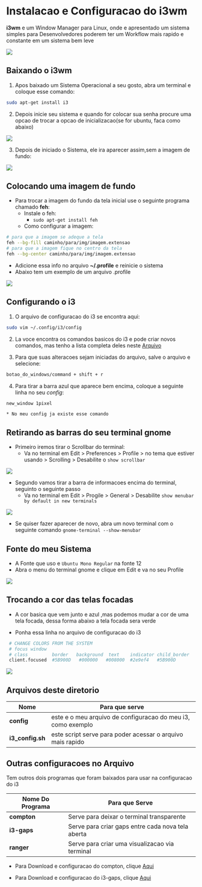# Instalacao e Configuracao do i3wm

**i3wm** e um Window Manager para Linux, onde e apresentado um sistema simples para Desenvolvedores poderem ter um Workflow mais rapido e constante em um sistema bem leve

<img src="../images/i3_config.png">

## Baixando o i3wm

1. Apos baixado um Sistema Operacional a seu gosto, abra um terminal e coloque esse comando:

```bash
sudo apt-get install i3
```

2. Depois inicie seu sistema e quando for colocar sua senha procure uma opcao de trocar a opcao de inicializacao(se for ubuntu, faca como abaixo)

<img src="../images/i3_choose.jpg">

3. Depois de iniciado o Sistema, ele ira aparecer assim,sem a imagem de fundo:

<img src="../images/startup.png">

## Colocando uma imagem de fundo

* Para trocar a imagem do fundo da tela inicial use o seguinte programa chamado **feh**:
    * Instale o feh:
        * `sudo apt-get install feh`
    * Como configurar a imagem:
```bash
# para que a imagem se adeque a tela
feh --bg-fill caminho/para/img/imagem.extensao
# para que a imagem fique no centro da tela
feh --bg-center caminho/para/img/imagem.extensao
```

* Adicione essa info no arquivo **~/.profile** e reinicie o sistema
* Abaixo tem um exemplo de um arquivo .profile

<img src="../images/profile_background.png">

## Configurando o i3

1. O arquivo de configuracao do i3 se encontra aqui:

```bash
sudo vim ~/.config/i3/config
```

2. La voce encontra os comandos basicos do i3 e pode criar novos comandos, mas tenho a lista completa deles neste [Arquivo]()

3. Para que suas alteracoes sejam iniciadas do arquivo, salve o arquivo e selecione:

```bash
botao_do_windows/command + shift + r
```

4. Para tirar a barra azul que aparece bem encima, coloque a seguinte linha no seu _config_:

```bash
new_window 1pixel
```
    * No meu config ja existe esse comando

## Retirando as barras do seu terminal gnome

* Primeiro iremos tirar o Scrollbar do terminal:
    * Va no terminal em Edit > Preferences > Profile > no tema que estiver usando > Scrolling > Desabilite o `show scrollbar`

<img src="../images/scrollbar.png">

* Segundo vamos tirar a barra de informacoes encima do terminal, seguinto o seguinte passo
    * Va no terminal em Edit > Progile > General > Desabilite `show menubar by default in new terminals`

<img src="../images/take-off_menubar.png">

* Se quiser fazer aparecer de novo, abra um novo terminal com o seguinte comando `gnome-terminal --show-menubar`

## Fonte do meu Sistema

* A Fonte que uso e `Ubuntu Mono Regular` na fonte 12
* Abra o menu do terminal gnome e clique em Edit e va no seu Profile

<img src="../images/font.png">

## Trocando a cor das telas focadas

* A cor basica que vem junto e azul ,mas podemos mudar a cor de uma tela focada, dessa forma abaixo a tela focada sera verde

* Ponha essa linha no arquivo de configuracao do i3

```bash
 # CHANGE COLORS FROM THE SYSTEM
 # focus window
 # class         border   background  text    indicator child_border
 client.focused  #5B900D   #000000   #008000  #2e9ef4   #5B900D

```

<img src="../images/color_focus.gif">


## Arquivos deste diretorio

Nome|Para que serve
|---|---|
**config**|este e o meu arquivo de configuracao do meu i3, como exemplo
**i3_config.sh**| este script serve para poder acessar o arquivo mais rapido

## Outras configuracoes no Arquivo

Tem outros dois programas que foram baixados para usar na configuracao do i3

Nome Do Programa|Para que Serve
|---|---|
**compton**| Serve para deixar o terminal transparente
**i3-gaps**| Serve para criar gaps entre cada nova tela aberta
**ranger**| Serve para criar uma visualizacao via terminal

* Para Download e configuracao do compton, clique [Aqui](../compton)

* Para Download e configuracao do i3-gaps, clique [Aqui]()
